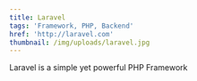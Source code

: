```yaml
---
title: Laravel
tags: 'Framework, PHP, Backend'
href: 'http://laravel.com'
thumbnail: /img/uploads/laravel.jpg
---
```

Laravel is a simple yet powerful PHP Framework